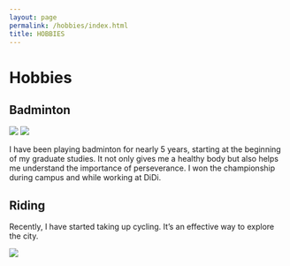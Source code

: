 ```yaml
---
layout: page
permalink: /hobbies/index.html
title: HOBBIES
---
```


# Hobbies
## Badminton 

<div class="half">
<img src="https://junfeiwu.github.io/images/hobbies/01.jpg">
<img src="https://junfeiwu.github.io/images/hobbies/b02.jpg">
</div>


I have been playing badminton for nearly 5 years, starting at the beginning of my graduate studies. It not only gives me a healthy body but also helps me understand the importance of perseverance. I won the championship during campus and while working at DiDi.

## Riding
Recently, I have started taking up cycling. It’s an effective way to explore the city.


<div>
<img src="https://junfeiwu.github.io/images/hobbies/b03.jpg">
</div>
